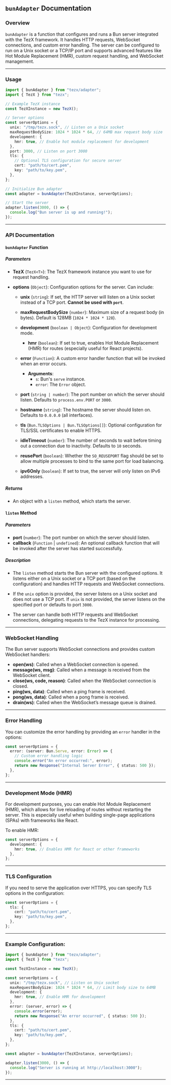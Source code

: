 ## `bunAdapter` Documentation

### **Overview**

`bunAdapter` is a function that configures and runs a Bun server integrated with the TezX framework. It handles HTTP requests, WebSocket connections, and custom error handling. The server can be configured to run on a Unix socket or a TCP/IP port and supports advanced features like Hot Module Replacement (HMR), custom request handling, and WebSocket management.

---

### **Usage**

```typescript
import { bunAdapter } from "tezx/adapter";
import { TezX } from "tezx";

// Example TezX instance
const TezXInstance = new TezX();

// Server options
const serverOptions = {
  unix: "/tmp/tezx.sock", // Listen on a Unix socket
  maxRequestBodySize: 1024 * 1024 * 64, // 64MB max request body size
  development: {
    hmr: true, // Enable hot module replacement for development
  },
  port: 3000, // Listen on port 3000
  tls: {
    // Optional TLS configuration for secure server
    cert: "path/to/cert.pem",
    key: "path/to/key.pem",
  },
};

// Initialize Bun adapter
const adapter = bunAdapter(TezXInstance, serverOptions);

// Start the server
adapter.listen(3000, () => {
  console.log("Bun server is up and running!");
});
```

---

### **API Documentation**

#### **`bunAdapter` Function**

##### **Parameters**

- **TezX** (`TezX<T>`): The TezX framework instance you want to use for request handling.
- **options** (`Object`): Configuration options for the server. Can include:

  - **unix** (`string`): If set, the HTTP server will listen on a Unix socket instead of a TCP port. **Cannot be used with `port`**.
  - **maxRequestBodySize** (`number`): Maximum size of a request body (in bytes). Default is 128MB (`1024 * 1024 * 128`).
  - **development** (`boolean | Object`): Configuration for development mode.

    - **hmr** (`boolean`): If set to true, enables Hot Module Replacement (HMR) for routes (especially useful for React projects).

  - **error** (`Function`): A custom error handler function that will be invoked when an error occurs.

    - **Arguments**:
      - `s`: Bun's `serve` instance.
      - `error`: The `Error` object.

  - **port** (`string | number`): The port number on which the server should listen. Defaults to `process.env.PORT` or `3000`.
  - **hostname** (`string`): The hostname the server should listen on. Defaults to `0.0.0.0` (all interfaces).
  - **tls** (`Bun.TLSOptions | Bun.TLSOptions[]`): Optional configuration for TLS/SSL certificates to enable HTTPS.
  - **idleTimeout** (`number`): The number of seconds to wait before timing out a connection due to inactivity. Defaults to `10` seconds.
  - **reusePort** (`boolean`): Whether the `SO_REUSEPORT` flag should be set to allow multiple processes to bind to the same port for load balancing.
  - **ipv6Only** (`boolean`): If set to true, the server will only listen on IPv6 addresses.

##### **Returns**

- An object with a `listen` method, which starts the server.

#### **`listen` Method**

##### **Parameters**

- **port** (`number`): The port number on which the server should listen.
- **callback** (`Function` | `undefined`): An optional callback function that will be invoked after the server has started successfully.

##### **Description**

- The `listen` method starts the Bun server with the configured options. It listens either on a Unix socket or a TCP port (based on the configuration) and handles HTTP requests and WebSocket connections.
- If the `unix` option is provided, the server listens on a Unix socket and does not use a TCP port. If `unix` is not provided, the server listens on the specified port or defaults to port `3000`.

- The server can handle both HTTP requests and WebSocket connections, delegating requests to the TezX instance for processing.

---

### **WebSocket Handling**

The Bun server supports WebSocket connections and provides custom WebSocket handlers:

- **open(ws)**: Called when a WebSocket connection is opened.
- **message(ws, msg)**: Called when a message is received from the WebSocket client.
- **close(ws, code, reason)**: Called when the WebSocket connection is closed.
- **ping(ws, data)**: Called when a ping frame is received.
- **pong(ws, data)**: Called when a pong frame is received.
- **drain(ws)**: Called when the WebSocket’s message queue is drained.

---

### **Error Handling**

You can customize the error handling by providing an `error` handler in the options:

```typescript
const serverOptions = {
  error: (server: Bun.Serve, error: Error) => {
    // Custom error handling logic
    console.error("An error occurred:", error);
    return new Response("Internal Server Error", { status: 500 });
  },
};
```

---

### **Development Mode (HMR)**

For development purposes, you can enable Hot Module Replacement (HMR), which allows for live reloading of routes without restarting the server. This is especially useful when building single-page applications (SPAs) with frameworks like React.

To enable HMR:

```typescript
const serverOptions = {
  development: {
    hmr: true, // Enables HMR for React or other frameworks
  },
};
```

---

### **TLS Configuration**

If you need to serve the application over HTTPS, you can specify TLS options in the configuration:

```typescript
const serverOptions = {
  tls: {
    cert: "path/to/cert.pem",
    key: "path/to/key.pem",
  },
};
```

---

### **Example Configuration:**

```typescript
import { bunAdapter } from "tezx/adapter";
import { TezX } from "tezx";

const TezXInstance = new TezX();

const serverOptions = {
  unix: "/tmp/tezx.sock", // Listen on Unix socket
  maxRequestBodySize: 1024 * 1024 * 64, // Limit body size to 64MB
  development: {
    hmr: true, // Enable HMR for development
  },
  error: (server, error) => {
    console.error(error);
    return new Response("An error occurred", { status: 500 });
  },
  tls: {
    cert: "path/to/cert.pem",
    key: "path/to/key.pem",
  },
};

const adapter = bunAdapter(TezXInstance, serverOptions);

adapter.listen(3000, () => {
  console.log("Server is running at http://localhost:3000");
});
```

---

